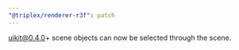 ```yaml
---
"@triplex/renderer-r3f": patch
---
```


uikit@0.4.0+ scene objects can now be selected through the scene.
